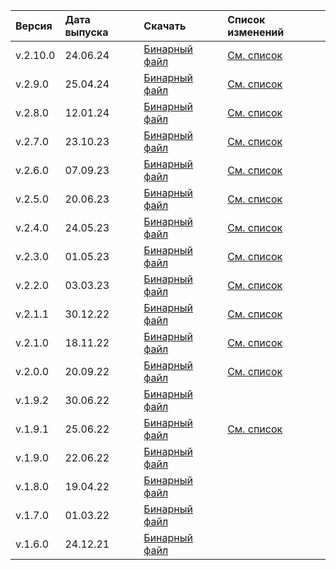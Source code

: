 Версия | Дата выпуска | Скачать | Список изменений
:--- | :--- | :--- | :---
v.2.10.0 | 24.06.24 | [Бинарный файл](https://storage.yandexcloud.net/yandexcloud-ydb/release/2.10.0/linux/amd64/ydb) | [См. список](../../../changelog-cli.md#2-10-0)
v.2.9.0 | 25.04.24 | [Бинарный файл](https://storage.yandexcloud.net/yandexcloud-ydb/release/2.9.0/linux/amd64/ydb) | [См. список](../../../changelog-cli.md#2-9-0)
v.2.8.0 | 12.01.24 | [Бинарный файл](https://storage.yandexcloud.net/yandexcloud-ydb/release/2.8.0/linux/amd64/ydb) | [См. список](../../../changelog-cli.md#2-8-0)
v.2.7.0 | 23.10.23 | [Бинарный файл](https://storage.yandexcloud.net/yandexcloud-ydb/release/2.7.0/linux/amd64/ydb) | [См. список](../../../changelog-cli.md#2-7-0)
v.2.6.0 | 07.09.23 | [Бинарный файл](https://storage.yandexcloud.net/yandexcloud-ydb/release/2.6.0/linux/amd64/ydb) | [См. список](../../../changelog-cli.md#2-6-0)
v.2.5.0 | 20.06.23 | [Бинарный файл](https://storage.yandexcloud.net/yandexcloud-ydb/release/2.5.0/linux/amd64/ydb) | [См. список](../../../changelog-cli.md#2-5-0)
v.2.4.0 | 24.05.23 | [Бинарный файл](https://storage.yandexcloud.net/yandexcloud-ydb/release/2.4.0/linux/amd64/ydb) | [См. список](../../../changelog-cli.md#2-4-0)
v.2.3.0 | 01.05.23 | [Бинарный файл](https://storage.yandexcloud.net/yandexcloud-ydb/release/2.3.0/linux/amd64/ydb) | [См. список](../../../changelog-cli.md#2-3-0)
v.2.2.0 | 03.03.23 | [Бинарный файл](https://storage.yandexcloud.net/yandexcloud-ydb/release/2.2.0/linux/amd64/ydb) | [См. список](../../../changelog-cli.md#2-2-0)
v.2.1.1 | 30.12.22 | [Бинарный файл](https://storage.yandexcloud.net/yandexcloud-ydb/release/2.1.1/linux/amd64/ydb) | [См. список](../../../changelog-cli.md#2-1-1)
v.2.1.0 | 18.11.22 | [Бинарный файл](https://storage.yandexcloud.net/yandexcloud-ydb/release/2.1.0/linux/amd64/ydb) | [См. список](../../../changelog-cli.md#2-1-0)
v.2.0.0 | 20.09.22 | [Бинарный файл](https://storage.yandexcloud.net/yandexcloud-ydb/release/2.0.0/linux/amd64/ydb) | [См. список](../../../changelog-cli.md#2-0-0)
v.1.9.2 | 30.06.22 | [Бинарный файл](https://storage.yandexcloud.net/yandexcloud-ydb/release/1.9.2/linux/amd64/ydb)
v.1.9.1 | 25.06.22 | [Бинарный файл](https://storage.yandexcloud.net/yandexcloud-ydb/release/1.9.1/linux/amd64/ydb) | [См. список](../../../changelog-cli.md#1-9-1)
v.1.9.0 | 22.06.22 | [Бинарный файл](https://storage.yandexcloud.net/yandexcloud-ydb/release/1.9.0/linux/amd64/ydb)
v.1.8.0 | 19.04.22 | [Бинарный файл](https://storage.yandexcloud.net/yandexcloud-ydb/release/1.8.0/linux/amd64/ydb)
v.1.7.0 | 01.03.22 | [Бинарный файл](https://storage.yandexcloud.net/yandexcloud-ydb/release/1.7.0/linux/amd64/ydb)
v.1.6.0 | 24.12.21 | [Бинарный файл](https://storage.yandexcloud.net/yandexcloud-ydb/release/1.6.0/linux/amd64/ydb)
